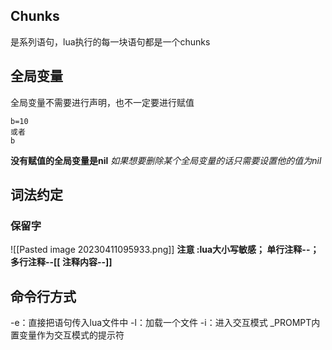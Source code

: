 ## Chunks
是系列语句，lua执行的每一块语句都是一个chunks
## 全局变量
全局变量不需要进行声明，也不一定要进行赋值

```
b=10
或者
b
```
**没有赋值的全局变量是nil**
*如果想要删除某个全局变量的话只需要设置他的值为nil*
## 词法约定
### 保留字
![[Pasted image 20230411095933.png]]
**注意 :lua大小写敏感；
单行注释--；
多行注释--[[ 注释内容--]]**
## 命令行方式
-e：直接把语句传入lua文件中
-l：加载一个文件
-i：进入交互模式
_PROMPT内置变量作为交互模式的提示符